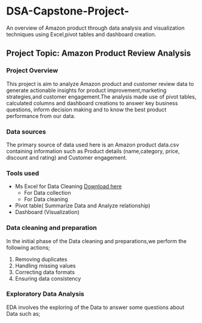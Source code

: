 # DSA-Capstone-Project-
An overview of Amazon product through data analysis and visualization techniques using Excel,pivot tables and dashboard creation.

## Project Topic: Amazon Product Review Analysis 

### Project Overview
This project is aim to analyze Amazon product and customer review data to generate actionable insights for product improvement,marketing strategies,and customer engagement.The analysis made use of pivot tables, calculated columns and dashboard creations to answer key business questions, inform decision making and to know the best product performance from our data.

### Data sources 
The primary source of data used here is an Amazon product data.csv containing information such as Product details (name,category, price, discount and rating) and Customer engagement. 

### Tools used
- Ms Excel for Data Cleaning [Download here](https://www.microsoft.com)
  - For Data collection 
  - For Data cleaning 
- Pivot table( Summarize Data and Analyze relationship)
- Dashboard (Visualization)

### Data cleaning and preparation
In the initial phase of the Data cleaning and preparations,we perform the following actions;
1. Removing duplicates
2. Handling missing values 
3. Correcting data formats
4. Ensuring data consistency 

### Exploratory Data Analysis 
 EDA involves the exploring of the Data to answer some questions about Data such as;
  
  

